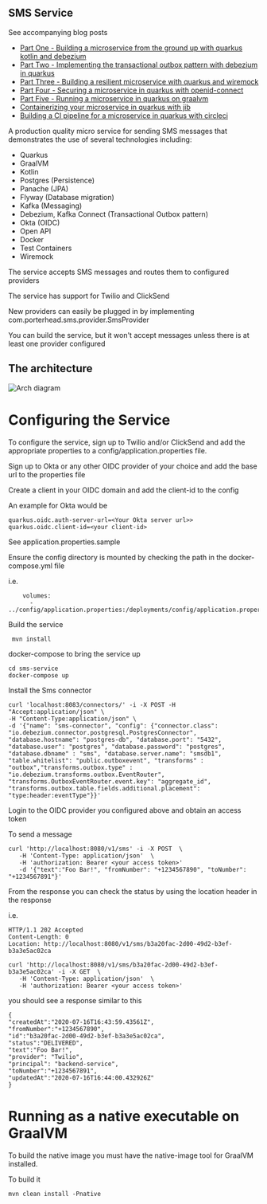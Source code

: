 ## SMS Service

See accompanying blog posts

* [Part One - Building a microservice from the ground up with quarkus kotlin and debezium]( https://medium.com/@changeant/building-a-microservice-from-the-ground-up-with-quarkus-kotlin-and-debezium-83ae5c8a8bbc)
* [Part Two - Implementing the transactional outbox pattern with debezium in quarkus](https://medium.com/@changeant/implementing-the-transactional-outbox-pattern-with-debezium-in-quarkus-f2680306951)
* [Part Three - Building a resilient microservice with quarkus and wiremock](https://levelup.gitconnected.com/building-a-resilient-microservice-with-quarkus-and-wiremock-de59b2a4fac7)
* [Part Four - Securing a microservice in quarkus with openid-connect](https://levelup.gitconnected.com/securing-a-microservice-in-quarkus-with-openid-connect-505204d1c9a9)
* [Part Five - Running a microservice in quarkus on graalvm](https://medium.com/@changeant/running-a-microservice-in-quarkus-on-graalvm-52d6b42a5840)
* [Containerizing your microservice in quarkus with jib](https://medium.com/@changeant/containerizing-your-microservice-in-quarkus-with-jib-fae0f62bd57e)
* [Building a CI pipeline for a microservice in quarkus with circleci](https://levelup.gitconnected.com/building-a-ci-pipeline-for-a-microservice-in-quarkus-with-circleci-11e9b679423f)

A production quality micro service for sending SMS messages that demonstrates the use of several technologies including:

* Quarkus
* GraalVM
* Kotlin
* Postgres (Persistence)
* Panache (JPA)
* Flyway (Database migration)
* Kafka (Messaging)
* Debezium, Kafka Connect (Transactional Outbox pattern)
* Okta (OIDC)
* Open API
* Docker
* Test Containers
* Wiremock

The service accepts SMS messages and routes them to configured providers

The service has support for Twilio and ClickSend 

New providers can easily be plugged in by implementing com.porterhead.sms.provider.SmsProvider

You can build the service, but it won't accept messages unless there is at least one provider configured

## The architecture

![Arch diagram](https://github.com/iainporter/sms-service/blob/master/images/sms_service.png?raw=true)

# Configuring the Service
To configure the service, sign up to Twilio and/or ClickSend and add the appropriate properties
to a config/application.properties file.

Sign up to Okta or any other OIDC provider of your choice and add the base url to the properties file

Create a client in your OIDC domain and add the client-id to the config

An example for Okta would be 

```
quarkus.oidc.auth-server-url=<Your Okta server url>>
quarkus.oidc.client-id=<your client-id>
```
 
See application.properties.sample 

Ensure the config directory is mounted by checking the path in the docker-compose.yml file

i.e.
```
    volumes:
      - ../config/application.properties:/deployments/config/application.properties
```

Build the service

```
 mvn install
 ```

docker-compose to bring the service up

```
cd sms-service
docker-compose up
```

Install the Sms connector
```
curl 'localhost:8083/connectors/' -i -X POST -H "Accept:application/json" \
-H "Content-Type:application/json" \
-d '{"name": "sms-connector", "config": {"connector.class": "io.debezium.connector.postgresql.PostgresConnector", "database.hostname": "postgres-db", "database.port": "5432", "database.user": "postgres", "database.password": "postgres", "database.dbname" : "sms", "database.server.name": "smsdb1", "table.whitelist": "public.outboxevent", "transforms" : "outbox","transforms.outbox.type" : "io.debezium.transforms.outbox.EventRouter", "transforms.OutboxEventRouter.event.key": "aggregate_id", "transforms.outbox.table.fields.additional.placement": "type:header:eventType"}}'    
```

Login to the OIDC provider you configured above and obtain an access token

To send a message
```
curl 'http://localhost:8080/v1/sms' -i -X POST  \
   -H 'Content-Type: application/json'  \
   -H 'authorization: Bearer <your access token>'
   -d '{"text":"Foo Bar!", "fromNumber": "+1234567890", "toNumber": "+1234567891"}'
```

From the response you can check the status by using the location header in the response

i.e.
```
HTTP/1.1 202 Accepted
Content-Length: 0
Location: http://localhost:8080/v1/sms/b3a20fac-2d00-49d2-b3ef-b3a3e5ac02ca
```
```
curl 'http://localhost:8080/v1/sms/b3a20fac-2d00-49d2-b3ef-b3a3e5ac02ca' -i -X GET  \
   -H 'Content-Type: application/json'  \
   -H 'authorization: Bearer <your access token>'
```

you should see a response similar to this

```
{
"createdAt":"2020-07-16T16:43:59.43561Z",
"fromNumber":"+1234567890",
"id":"b3a20fac-2d00-49d2-b3ef-b3a3e5ac02ca",
"status":"DELIVERED",
"text":"Foo Bar!",
"provider": "Twilio",
"principal": "backend-service",
"toNumber":"+1234567891",
"updatedAt":"2020-07-16T16:44:00.432926Z"
}
```

# Running as a native executable on GraalVM

To build the native image you must have the native-image tool for GraalVM installed.

To build it 

```
mvn clean install -Pnative
```
